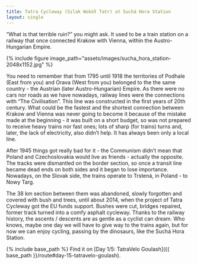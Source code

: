 ```yaml
---
title: Tatra Cycleway (Szlak Wokół Tatr) at Suchá Hora Station
layout: single
---
```


“What is that terrible ruin?” you might ask. It used to be a train station on a railway that once connected Krakow with Vienna, within the Austro-Hungarian Empire.

{% include figure image_path="assets/images/sucha_hora_station-2048x1152.jpg" %}

You need to remember that from 1795 until 1918 the territories of Podhale (East from you) and Orava (West from you) belonged to the the same country - the Austrian (later Austro-Hungarian) Empire. As there were no cars nor roads as we have nowadays, railway lines were the connections with “The Civilisation”. This line was constructed in the first years of 20th century. What could be the fastest and the shortest connection between Krakow and Vienna was never going to become it because of the mistake made at the beginning - it was built on a short budget, so was not prepared to receive heavy trains nor fast ones; lots of sharp (for trains) turns and, later, the lack of electricity, also didn’t help. It has always been only a local line.

After 1945 things got really bad for it - the Communism didn’t mean that Poland and Czechoslovakia would live as friends - actually the opposite. The tracks were dismantled on the border section, so once a transit line became dead ends on both sides and it began to lose importance. Nowadays, on the Slovak side, the trains operate to Trstená, in Poland - to Nowy Targ.

The 38 km section between them was abandoned, slowly forgotten and covered with bush and trees, until about 2014, when the project of Tatra Cycleway got the EU funds support. Bushes were cut, bridges repaired, former track turned into a comfy asphalt cycleway. Thanks to the railway history, the ascents / descents are as gentle as a cyclist can dream. Who knows, maybe one day we will have to give way to the trains again, but for now we can enjoy cycling, passing by the dinosaurs, like the Suchá Hora Station.

{% include base_path %}
Find it on [Day 1/5: TatraVelo Goulash]({{ base_path }}/route#day-15-tatravelo-goulash).
